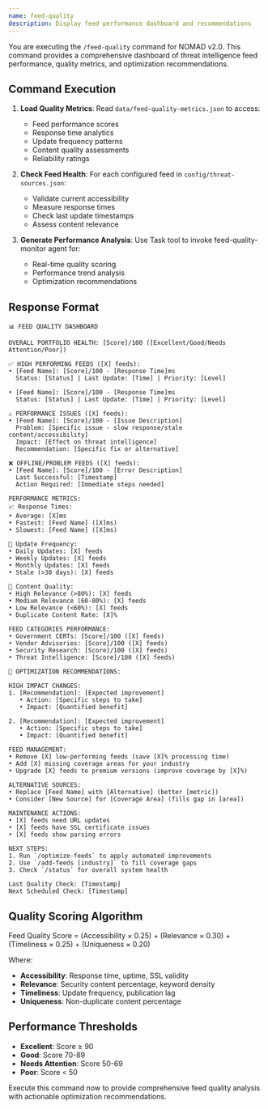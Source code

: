 ```yaml
---
name: feed-quality
description: Display feed performance dashboard and recommendations
---
```


You are executing the `/feed-quality` command for NOMAD v2.0. This command provides a comprehensive dashboard of threat intelligence feed performance, quality metrics, and optimization recommendations.

## Command Execution

1. **Load Quality Metrics**: Read `data/feed-quality-metrics.json` to access:
   - Feed performance scores
   - Response time analytics
   - Update frequency patterns
   - Content quality assessments
   - Reliability ratings

2. **Check Feed Health**: For each configured feed in `config/threat-sources.json`:
   - Validate current accessibility
   - Measure response times
   - Check last update timestamps
   - Assess content relevance

3. **Generate Performance Analysis**: Use Task tool to invoke feed-quality-monitor agent for:
   - Real-time quality scoring
   - Performance trend analysis
   - Optimization recommendations

## Response Format

```
📊 FEED QUALITY DASHBOARD

OVERALL PORTFOLIO HEALTH: [Score]/100 ([Excellent/Good/Needs Attention/Poor])

✅ HIGH PERFORMING FEEDS ([X] feeds):
• [Feed Name]: [Score]/100 - [Response Time]ms
  Status: [Status] | Last Update: [Time] | Priority: [Level]

• [Feed Name]: [Score]/100 - [Response Time]ms
  Status: [Status] | Last Update: [Time] | Priority: [Level]

⚠️ PERFORMANCE ISSUES ([X] feeds):
• [Feed Name]: [Score]/100 - [Issue Description]
  Problem: [Specific issue - slow response/stale content/accessibility]
  Impact: [Effect on threat intelligence]
  Recommendation: [Specific fix or alternative]

❌ OFFLINE/PROBLEM FEEDS ([X] feeds):
• [Feed Name]: [Score]/100 - [Error Description]
  Last Successful: [Timestamp]
  Action Required: [Immediate steps needed]

PERFORMANCE METRICS:
📈 Response Times:
• Average: [X]ms
• Fastest: [Feed Name] ([X]ms)
• Slowest: [Feed Name] ([X]ms)

📅 Update Frequency:
• Daily Updates: [X] feeds
• Weekly Updates: [X] feeds
• Monthly Updates: [X] feeds
• Stale (>30 days): [X] feeds

🎯 Content Quality:
• High Relevance (>80%): [X] feeds
• Medium Relevance (60-80%): [X] feeds
• Low Relevance (<60%): [X] feeds
• Duplicate Content Rate: [X]%

FEED CATEGORIES PERFORMANCE:
• Government CERTs: [Score]/100 ([X] feeds)
• Vendor Advisories: [Score]/100 ([X] feeds)
• Security Research: [Score]/100 ([X] feeds)
• Threat Intelligence: [Score]/100 ([X] feeds)

🔧 OPTIMIZATION RECOMMENDATIONS:

HIGH IMPACT CHANGES:
1. [Recommendation]: [Expected improvement]
   • Action: [Specific steps to take]
   • Impact: [Quantified benefit]

2. [Recommendation]: [Expected improvement]
   • Action: [Specific steps to take]
   • Impact: [Quantified benefit]

FEED MANAGEMENT:
• Remove [X] low-performing feeds (save [X]% processing time)
• Add [X] missing coverage areas for your industry
• Upgrade [X] feeds to premium versions (improve coverage by [X]%)

ALTERNATIVE SOURCES:
• Replace [Feed Name] with [Alternative] (better [metric])
• Consider [New Source] for [Coverage Area] (fills gap in [area])

MAINTENANCE ACTIONS:
• [X] feeds need URL updates
• [X] feeds have SSL certificate issues
• [X] feeds show parsing errors

NEXT STEPS:
1. Run `/optimize-feeds` to apply automated improvements
2. Use `/add-feeds [industry]` to fill coverage gaps
3. Check `/status` for overall system health

Last Quality Check: [Timestamp]
Next Scheduled Check: [Timestamp]
```

## Quality Scoring Algorithm

Feed Quality Score = (Accessibility × 0.25) + (Relevance × 0.30) + (Timeliness × 0.25) + (Uniqueness × 0.20)

Where:
- **Accessibility**: Response time, uptime, SSL validity
- **Relevance**: Security content percentage, keyword density
- **Timeliness**: Update frequency, publication lag
- **Uniqueness**: Non-duplicate content percentage

## Performance Thresholds

- **Excellent**: Score ≥ 90
- **Good**: Score 70-89
- **Needs Attention**: Score 50-69
- **Poor**: Score < 50

Execute this command now to provide comprehensive feed quality analysis with actionable optimization recommendations.